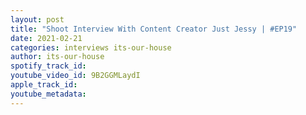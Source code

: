 ```yaml
---
layout: post
title: "Shoot Interview With Content Creator Just Jessy | #EP19"
date: 2021-02-21
categories: interviews its-our-house
author: its-our-house
spotify_track_id: 
youtube_video_id: 9B2GGMLaydI
apple_track_id: 
youtube_metadata: 
---
```

